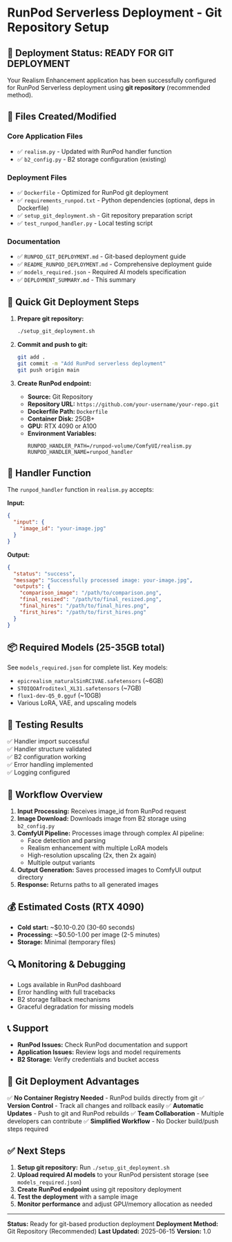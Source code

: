 # RunPod Serverless Deployment - Git Repository Setup

## 🎯 Deployment Status: READY FOR GIT DEPLOYMENT

Your Realism Enhancement application has been successfully configured for RunPod Serverless deployment using **git repository** (recommended method).

## 📁 Files Created/Modified

### Core Application Files
- ✅ `realism.py` - Updated with RunPod handler function
- ✅ `b2_config.py` - B2 storage configuration (existing)

### Deployment Files
- ✅ `Dockerfile` - Optimized for RunPod git deployment
- ✅ `requirements_runpod.txt` - Python dependencies (optional, deps in Dockerfile)
- ✅ `setup_git_deployment.sh` - Git repository preparation script
- ✅ `test_runpod_handler.py` - Local testing script

### Documentation
- ✅ `RUNPOD_GIT_DEPLOYMENT.md` - Git-based deployment guide
- ✅ `README_RUNPOD_DEPLOYMENT.md` - Comprehensive deployment guide
- ✅ `models_required.json` - Required AI models specification
- ✅ `DEPLOYMENT_SUMMARY.md` - This summary

## 🚀 Quick Git Deployment Steps

1. **Prepare git repository:**
   ```bash
   ./setup_git_deployment.sh
   ```

2. **Commit and push to git:**
   ```bash
   git add .
   git commit -m "Add RunPod serverless deployment"
   git push origin main
   ```

3. **Create RunPod endpoint:**
   - **Source:** Git Repository
   - **Repository URL:** `https://github.com/your-username/your-repo.git`
   - **Dockerfile Path:** `Dockerfile`
   - **Container Disk:** 25GB+
   - **GPU:** RTX 4090 or A100
   - **Environment Variables:**
     ```
     RUNPOD_HANDLER_PATH=/runpod-volume/ComfyUI/realism.py
     RUNPOD_HANDLER_NAME=runpod_handler
     ```

## 🔧 Handler Function

The `runpod_handler` function in `realism.py` accepts:

**Input:**
```json
{
  "input": {
    "image_id": "your-image.jpg"
  }
}
```

**Output:**
```json
{
  "status": "success",
  "message": "Successfully processed image: your-image.jpg",
  "outputs": {
    "comparison_image": "/path/to/comparison.png",
    "final_resized": "/path/to/final_resized.png", 
    "final_hires": "/path/to/final_hires.png",
    "first_hires": "/path/to/first_hires.png"
  }
}
```

## 📦 Required Models (25-35GB total)

See `models_required.json` for complete list. Key models:
- `epicrealism_naturalSinRC1VAE.safetensors` (~6GB)
- `STOIQOAfroditexl_XL31.safetensors` (~7GB)
- `flux1-dev-Q5_0.gguf` (~10GB)
- Various LoRA, VAE, and upscaling models

## 🧪 Testing Results

✅ Handler import successful  
✅ Handler structure validated  
✅ B2 configuration working  
✅ Error handling implemented  
✅ Logging configured  

## 🔄 Workflow Overview

1. **Input Processing:** Receives image_id from RunPod request
2. **Image Download:** Downloads image from B2 storage using `b2_config.py`
3. **ComfyUI Pipeline:** Processes image through complex AI pipeline:
   - Face detection and parsing
   - Realism enhancement with multiple LoRA models
   - High-resolution upscaling (2x, then 2x again)
   - Multiple output variants
4. **Output Generation:** Saves processed images to ComfyUI output directory
5. **Response:** Returns paths to all generated images

## 💰 Estimated Costs (RTX 4090)

- **Cold start:** ~$0.10-0.20 (30-60 seconds)
- **Processing:** ~$0.50-1.00 per image (2-5 minutes)
- **Storage:** Minimal (temporary files)

## 🔍 Monitoring & Debugging

- Logs available in RunPod dashboard
- Error handling with full tracebacks
- B2 storage fallback mechanisms
- Graceful degradation for missing models

## 📞 Support

- **RunPod Issues:** Check RunPod documentation and support
- **Application Issues:** Review logs and model requirements
- **B2 Storage:** Verify credentials and bucket access

## 🎯 Git Deployment Advantages

✅ **No Container Registry Needed** - RunPod builds directly from git
✅ **Version Control** - Track all changes and rollback easily
✅ **Automatic Updates** - Push to git and RunPod rebuilds
✅ **Team Collaboration** - Multiple developers can contribute
✅ **Simplified Workflow** - No Docker build/push steps required

## ✅ Next Steps

1. **Setup git repository:** Run `./setup_git_deployment.sh`
2. **Upload required AI models** to your RunPod persistent storage (see `models_required.json`)
3. **Create RunPod endpoint** using git repository deployment
4. **Test the deployment** with a sample image
5. **Monitor performance** and adjust GPU/memory allocation as needed

---

**Status:** Ready for git-based production deployment
**Deployment Method:** Git Repository (Recommended)
**Last Updated:** 2025-06-15
**Version:** 1.0
